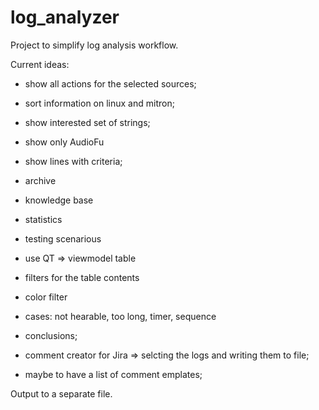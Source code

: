 # log_analyzer
Project to simplify log analysis workflow.

Current ideas:
- show all actions for the selected sources;
- sort information on linux and mitron;
- show interested set of strings;
- show only AudioFu
- show lines with criteria;
- archive
- knowledge base
- statistics
- testing scenarious

- use QT => viewmodel table

- filters for the table contents
- color filter

- cases: not hearable, too long, timer, sequence
- conclusions;
- comment creator for Jira => selcting the logs and writing them to file;
- maybe to have a list of comment emplates;

Output to a separate file.
